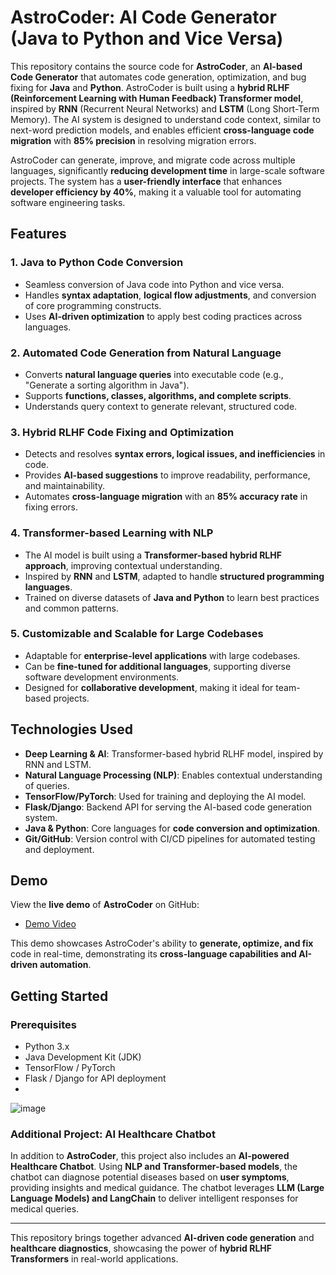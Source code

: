 # AstroCoder: AI Code Generator (Java to Python and Vice Versa)

This repository contains the source code for **AstroCoder**, an **AI-based Code Generator** that automates code generation, optimization, and bug fixing for **Java** and **Python**. AstroCoder is built using a **hybrid RLHF (Reinforcement Learning with Human Feedback) Transformer model**, inspired by **RNN** (Recurrent Neural Networks) and **LSTM** (Long Short-Term Memory). The AI system is designed to understand code context, similar to next-word prediction models, and enables efficient **cross-language code migration** with **85% precision** in resolving migration errors.

AstroCoder can generate, improve, and migrate code across multiple languages, significantly **reducing development time** in large-scale software projects. The system has a **user-friendly interface** that enhances **developer efficiency by 40%**, making it a valuable tool for automating software engineering tasks.

## Features

### 1. **Java to Python Code Conversion**
   - Seamless conversion of Java code into Python and vice versa.
   - Handles **syntax adaptation**, **logical flow adjustments**, and conversion of core programming constructs.
   - Uses **AI-driven optimization** to apply best coding practices across languages.

### 2. **Automated Code Generation from Natural Language**
   - Converts **natural language queries** into executable code (e.g., "Generate a sorting algorithm in Java").
   - Supports **functions, classes, algorithms, and complete scripts**.
   - Understands query context to generate relevant, structured code.

### 3. **Hybrid RLHF Code Fixing and Optimization**
   - Detects and resolves **syntax errors, logical issues, and inefficiencies** in code.
   - Provides **AI-based suggestions** to improve readability, performance, and maintainability.
   - Automates **cross-language migration** with an **85% accuracy rate** in fixing errors.

### 4. **Transformer-based Learning with NLP**
   - The AI model is built using a **Transformer-based hybrid RLHF approach**, improving contextual understanding.
   - Inspired by **RNN** and **LSTM**, adapted to handle **structured programming languages**.
   - Trained on diverse datasets of **Java and Python** to learn best practices and common patterns.

### 5. **Customizable and Scalable for Large Codebases**
   - Adaptable for **enterprise-level applications** with large codebases.
   - Can be **fine-tuned for additional languages**, supporting diverse software development environments.
   - Designed for **collaborative development**, making it ideal for team-based projects.

## Technologies Used

- **Deep Learning & AI**: Transformer-based hybrid RLHF model, inspired by RNN and LSTM.
- **Natural Language Processing (NLP)**: Enables contextual understanding of queries.
- **TensorFlow/PyTorch**: Used for training and deploying the AI model.
- **Flask/Django**: Backend API for serving the AI-based code generation system.
- **Java & Python**: Core languages for **code conversion and optimization**.
- **Git/GitHub**: Version control with CI/CD pipelines for automated testing and deployment.

## Demo

View the **live demo** of **AstroCoder** on GitHub:

- [Demo Video](https://github.com/GunaShankar0213/AI-based-Code-Generator-Java-Python-/blob/main/Demo/Astrocode%20Ai%20(1).mp4)

This demo showcases AstroCoder's ability to **generate, optimize, and fix** code in real-time, demonstrating its **cross-language capabilities and AI-driven automation**.

## Getting Started

### Prerequisites

- Python 3.x
- Java Development Kit (JDK)
- TensorFlow / PyTorch
- Flask / Django for API deployment
- 
![image](https://github.com/user-attachments/assets/0402958d-bea9-4716-8054-593617b5ba3e)

### **Additional Project: AI Healthcare Chatbot**

In addition to **AstroCoder**, this project also includes an **AI-powered Healthcare Chatbot**. Using **NLP and Transformer-based models**, the chatbot can diagnose potential diseases based on **user symptoms**, providing insights and medical guidance. The chatbot leverages **LLM (Large Language Models) and LangChain** to deliver intelligent responses for medical queries.

---

This repository brings together advanced **AI-driven code generation** and **healthcare diagnostics**, showcasing the power of **hybrid RLHF Transformers** in real-world applications.
